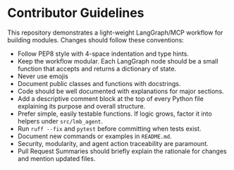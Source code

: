 # Contributor Guidelines

This repository demonstrates a light-weight LangGraph/MCP workflow for building modules. Changes should follow these conventions:

- Follow PEP8 style with 4-space indentation and type hints.
- Keep the workflow modular. Each LangGraph node should be a small function that accepts and returns a dictionary of state.
- Never use emojis
- Document public classes and functions with docstrings.
- Code should be well documented with explanations for major sections.
- Add a descriptive comment block at the top of every Python file explaining its
  purpose and overall structure.
- Prefer simple, easily testable functions. If logic grows, factor it into
  helpers under `src/lmb_agent`.
- Run `ruff --fix` and `pytest` before committing when tests exist.
- Document new commands or examples in `README.md`.
- Security, modularity, and agent action traceability are paramount.
- Pull Request Summaries should briefly explain the rationale for changes and mention updated
  files.

